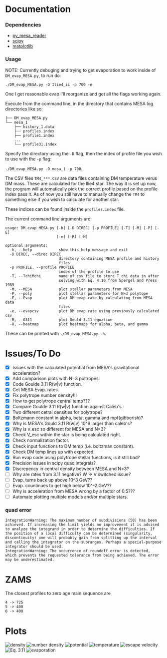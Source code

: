 # Documentation
### Dependencies
 - [py_mesa_reader](https://github.com/wmwolf/py_mesa_reader)
 - [scipy](https://www.scipy.org/)
 - [matplotlib](https://matplotlib.org/stable/index.html)

### Usage
NOTE: Currently debuging and trying to get evaporation to work inside of `DM_evap_MESA.py`, to run do:
```
./DM_evap_MESA.py -D Ilie4_ii -p 700 -e
```
One I get reasonable evap I'll reorganize and get all the flags working again.

Execute from the command line, in the directory that contains MESA log directories like so:
```
├── DM_evap_MESA.py
└── mesa_1
    ├── history_1.data
    ├── profiles.index
    ├── profile1.index
    ...
    └── profile31.index
```

Specify the directory using the `-D` flag, then the index of profile file you wish to use with the `-p` flag:

```./DM_evap_MESA.py -D mesa_1 -p 700```.

The CSV files `TM4_***.CSV` are data files containing DM temperature verus DM mass. These are calculated for the Ilie4 star. The way it is set up now, the program will automatically pick the correct profile based on the profile index pass it. As of now you still have to manually change the `TM4` to something else if you wish to calculate for another star.

These indices can be found inside the `profiles.index` file.

The current command line arguments are:
```
usage: DM_evap_MESA.py [-h] [-D DIREC] [-p PROFILE] [-T] [-M] [-P] [-E]
                       [-e] [-R] [-H]

optional arguments:
  -h, --help            show this help message and exit
  -D DIREC, --direc DIREC
                        directory containing MESA profile and history
                        files
  -p PROFILE, --profile PROFILE
                        index of the profile to use
  -T, --TchiMchi        name of csv file to store T_chi data in after
                        solving with Eq. 4.10 from Spergel and Press 1985
  -M, --MESA            plot stellar parameters from MESA
  -P, --poly            plot stellar parameters for N=3 polytope
  -E, --Evap            plot DM evap rate by calculating from MESA data
                        files
  -e, --evapcsv         plot DM evap rate using previously calculated csv
  -R, --G311            plot Gould 3.11 equation
  -H, --heatmap         plot heatmaps for alpha, beta, and gamma
```
These can be printed with `./DM_evap_MESA.py -h`.

# Issues/To Do
 - [X] Issues with the calculated potential from MESA's gravitational acceleration?
 - [X] Add comparison plots with N=3 poltropes.
 - [X] Code Goulde 3.11 R(w|v) function.
 - [X] Get MESA Evap. rates.
 - [X] Fix polytrope number density!!!
 - [X] How to get polytrope central temp???
 - [X] Compare Goulde 3.11 R(w|v) function against Caleb's.
 - [X] Two different cetral densities for polytrope?
 - [X] Boltzmann constant in alpha, beta, gamma and mpf(gibberish)?
 - [X] Why is MESA's Gould 3.11 R(w|v) 10^9 larger than caleb's?
 - [X] Why is v_esc so different for MESA and N=3?
 - [X] Check V_esc within the star is being calculated right.
 - [X] Check normalization factor.
 - [X] Check input functions to DM temp (i.e. boltzman constant).
 - [X] Check DM temp lines up with expected.
 - [X] Run evap code using polytrope stellar functions, is it still bad?
 - [X] Precision issues in scipy quad integrals?
 - [X] Discrepency in central density between MESA and N=3?
 - [ ] Why are rates from 3.11 negative? W -> V switched issue?
 - [ ] Evap. turns back up above 10^3 GeV??
 - [ ] Evap. countinues to get high below 10^-2 GeV??
 - [ ] Why is acceleration from MESA wrong by a factor of 0.5???
 - [ ] Automate plotting multiple models and/or multiple stars.

### quad error
```
IntegrationWarning: The maximum number of subdivisions (50) has been achieved. If increasing the limit yields no improvement it is advised to analyze the integrand in order to determine the difficulties. If the position of a local difficulty can be determined (singularity, discontinuity) one will probably gain from splitting up the interval and calling the integrator on the subranges. Perhaps a special-purpose integrator should be used.
IntegrationWarning: The occurrence of roundoff error is detected, which prevents the requested tolerance from being achieved. The error may be underestimated.
```

# ZAMS
The closest profiles to zero age main sequence are
```
4 -> 725
5 -> 400
6 -> 400
```

# Plots
![density](./plots/Ilie4_700_density.png)
![number density](./plots/Ilie4_700_np.png)
![potential](./plots/Ilie4_700_phi.png)
![temperature](./plots/Ilie4_700_temp.png)
![escape velocity](./plots/Ilie4_700_vesc.png)
![Eq. 3.11](./plots/Ilie4_700_R.png)
![evaporation](./plots/Ilie4_700_evap.png)
